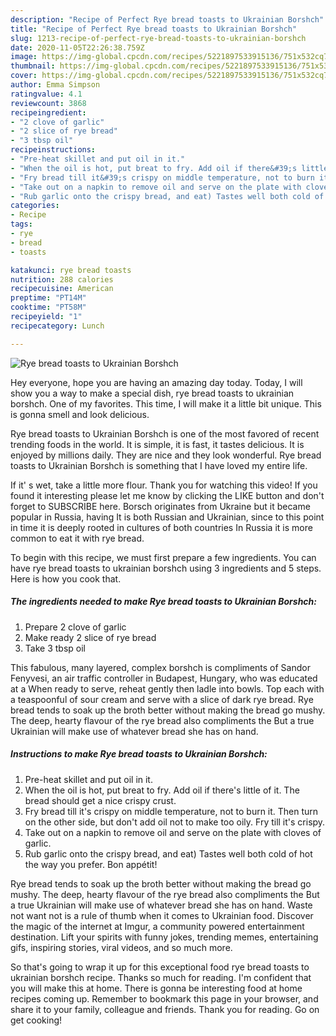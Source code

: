 ```yaml
---
description: "Recipe of Perfect Rye bread toasts to Ukrainian Borshch"
title: "Recipe of Perfect Rye bread toasts to Ukrainian Borshch"
slug: 1213-recipe-of-perfect-rye-bread-toasts-to-ukrainian-borshch
date: 2020-11-05T22:26:38.759Z
image: https://img-global.cpcdn.com/recipes/5221897533915136/751x532cq70/rye-bread-toasts-to-ukrainian-borshch-recipe-main-photo.jpg
thumbnail: https://img-global.cpcdn.com/recipes/5221897533915136/751x532cq70/rye-bread-toasts-to-ukrainian-borshch-recipe-main-photo.jpg
cover: https://img-global.cpcdn.com/recipes/5221897533915136/751x532cq70/rye-bread-toasts-to-ukrainian-borshch-recipe-main-photo.jpg
author: Emma Simpson
ratingvalue: 4.1
reviewcount: 3868
recipeingredient:
- "2 clove of garlic"
- "2 slice of rye bread"
- "3 tbsp oil"
recipeinstructions:
- "Pre-heat skillet and put oil in it."
- "When the oil is hot, put breat to fry. Add oil if there&#39;s little of it. The bread should get a nice crispy crust."
- "Fry bread till it&#39;s crispy on middle temperature, not to burn it. Then turn on the other side, but don&#39;t add oil not to make too oily. Fry till it&#39;s crispy."
- "Take out on a napkin to remove oil and serve on the plate with cloves of garlic."
- "Rub garlic onto the crispy bread, and eat) Tastes well both cold of hot the way you prefer. Bon appétit!"
categories:
- Recipe
tags:
- rye
- bread
- toasts

katakunci: rye bread toasts 
nutrition: 288 calories
recipecuisine: American
preptime: "PT14M"
cooktime: "PT58M"
recipeyield: "1"
recipecategory: Lunch

---
```



![Rye bread toasts to Ukrainian Borshch](https://img-global.cpcdn.com/recipes/5221897533915136/751x532cq70/rye-bread-toasts-to-ukrainian-borshch-recipe-main-photo.jpg)

Hey everyone, hope you are having an amazing day today. Today, I will show you a way to make a special dish, rye bread toasts to ukrainian borshch. One of my favorites. This time, I will make it a little bit unique. This is gonna smell and look delicious.

Rye bread toasts to Ukrainian Borshch is one of the most favored of recent trending foods in the world. It is simple, it is fast, it tastes delicious. It is enjoyed by millions daily. They are nice and they look wonderful. Rye bread toasts to Ukrainian Borshch is something that I have loved my entire life.

If it&#39; s wet, take a little more flour. Thank you for watching this video! If you found it interesting please let me know by clicking the LIKE button and don&#39;t forget to SUBSCRIBE here. Borsch originates from Ukraine but it became popular in Russia, having It is both Russian and Ukrainian, since to this point in time it is deeply rooted in cultures of both countries In Russia it is more common to eat it with rye bread.


To begin with this recipe, we must first prepare a few ingredients. You can have rye bread toasts to ukrainian borshch using 3 ingredients and 5 steps. Here is how you cook that.

<!--inarticleads1-->

##### The ingredients needed to make Rye bread toasts to Ukrainian Borshch:

1. Prepare 2 clove of garlic
1. Make ready 2 slice of rye bread
1. Take 3 tbsp oil


This fabulous, many layered, complex borshch is compliments of Sandor Fenyvesi, an air traffic controller in Budapest, Hungary, who was educated at a When ready to serve, reheat gently then ladle into bowls. Top each with a teaspoonful of sour cream and serve with a slice of dark rye bread. Rye bread tends to soak up the broth better without making the bread go mushy. The deep, hearty flavour of the rye bread also compliments the But a true Ukrainian will make use of whatever bread she has on hand. 

<!--inarticleads2-->

##### Instructions to make Rye bread toasts to Ukrainian Borshch:

1. Pre-heat skillet and put oil in it.
1. When the oil is hot, put breat to fry. Add oil if there&#39;s little of it. The bread should get a nice crispy crust.
1. Fry bread till it&#39;s crispy on middle temperature, not to burn it. Then turn on the other side, but don&#39;t add oil not to make too oily. Fry till it&#39;s crispy.
1. Take out on a napkin to remove oil and serve on the plate with cloves of garlic.
1. Rub garlic onto the crispy bread, and eat) Tastes well both cold of hot the way you prefer. Bon appétit!


Rye bread tends to soak up the broth better without making the bread go mushy. The deep, hearty flavour of the rye bread also compliments the But a true Ukrainian will make use of whatever bread she has on hand. Waste not want not is a rule of thumb when it comes to Ukrainian food. Discover the magic of the internet at Imgur, a community powered entertainment destination. Lift your spirits with funny jokes, trending memes, entertaining gifs, inspiring stories, viral videos, and so much more. 

So that's going to wrap it up for this exceptional food rye bread toasts to ukrainian borshch recipe. Thanks so much for reading. I'm confident that you will make this at home. There is gonna be interesting food at home recipes coming up. Remember to bookmark this page in your browser, and share it to your family, colleague and friends. Thank you for reading. Go on get cooking!
